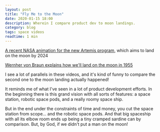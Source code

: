 ```yaml
---
layout: post
title: "Fly Me to the Moon"
date: 2020-01-15 18:00
description: Wherein I compare product dev to moon landings.
category: blog
tags: space videos
readtime: 1 min
---
```


[A recent NASA animation for the new Artemis program](https://www.youtube.com/watch?v=_T8cn2J13-4), which aims to land on the moon by 2024

[Wernher von Braun explains how we'll land on the moon in 1955](https://www.youtube.com/watch?v=Sz7njI0wEIw)

I see a lot of parallels in these videos, and it's kind of funny to compare the second one to the moon landing actually happened!

It reminds me of what I've seen in a lot of product development efforts. In the beginning there is this grand vision with all sorts of features: a space station, robotic space pods, and a really roomy space ship.

But in the end under the constraints of time and money, you cut the space station from scope... and the robotic space pods. And that big spaceship with all its elbow room ends up being a tiny cramped sardine can by comparison. But, by God, if we didn't put a man on the moon!
